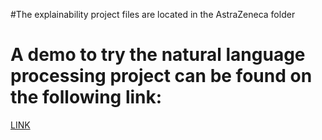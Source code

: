 


#The explainability project files are located in the AstraZeneca folder

# A demo to try the natural language processing project can be found on the following link: 
[LINK](https://share.streamlit.io/fm1320/ic_nlp/main/streamlit_appv1.py)
